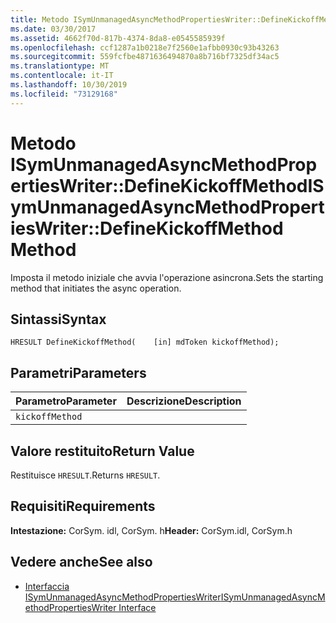 ```yaml
---
title: Metodo ISymUnmanagedAsyncMethodPropertiesWriter::DefineKickoffMethod
ms.date: 03/30/2017
ms.assetid: 4662f70d-817b-4374-8da8-e0545585939f
ms.openlocfilehash: ccf1287a1b0218e7f2560e1afbb0930c93b43263
ms.sourcegitcommit: 559fcfbe4871636494870a8b716bf7325df34ac5
ms.translationtype: MT
ms.contentlocale: it-IT
ms.lasthandoff: 10/30/2019
ms.locfileid: "73129168"
---
```

# <a name="isymunmanagedasyncmethodpropertieswriterdefinekickoffmethod-method"></a><span data-ttu-id="76af8-102">Metodo ISymUnmanagedAsyncMethodPropertiesWriter::DefineKickoffMethod</span><span class="sxs-lookup"><span data-stu-id="76af8-102">ISymUnmanagedAsyncMethodPropertiesWriter::DefineKickoffMethod Method</span></span>
<span data-ttu-id="76af8-103">Imposta il metodo iniziale che avvia l'operazione asincrona.</span><span class="sxs-lookup"><span data-stu-id="76af8-103">Sets the starting method that initiates the async operation.</span></span>  
  
## <a name="syntax"></a><span data-ttu-id="76af8-104">Sintassi</span><span class="sxs-lookup"><span data-stu-id="76af8-104">Syntax</span></span>  
  
```idl  
HRESULT DefineKickoffMethod(    [in] mdToken kickoffMethod);  
```  
  
## <a name="parameters"></a><span data-ttu-id="76af8-105">Parametri</span><span class="sxs-lookup"><span data-stu-id="76af8-105">Parameters</span></span>  
  
|<span data-ttu-id="76af8-106">Parametro</span><span class="sxs-lookup"><span data-stu-id="76af8-106">Parameter</span></span>|<span data-ttu-id="76af8-107">Descrizione</span><span class="sxs-lookup"><span data-stu-id="76af8-107">Description</span></span>|  
|---------------|-----------------|  
|`kickoffMethod`||  
  
## <a name="return-value"></a><span data-ttu-id="76af8-108">Valore restituito</span><span class="sxs-lookup"><span data-stu-id="76af8-108">Return Value</span></span>  
 <span data-ttu-id="76af8-109">Restituisce `HRESULT`.</span><span class="sxs-lookup"><span data-stu-id="76af8-109">Returns `HRESULT`.</span></span>  
  
## <a name="requirements"></a><span data-ttu-id="76af8-110">Requisiti</span><span class="sxs-lookup"><span data-stu-id="76af8-110">Requirements</span></span>  
 <span data-ttu-id="76af8-111">**Intestazione:** CorSym. idl, CorSym. h</span><span class="sxs-lookup"><span data-stu-id="76af8-111">**Header:** CorSym.idl, CorSym.h</span></span>  
  
## <a name="see-also"></a><span data-ttu-id="76af8-112">Vedere anche</span><span class="sxs-lookup"><span data-stu-id="76af8-112">See also</span></span>

- [<span data-ttu-id="76af8-113">Interfaccia ISymUnmanagedAsyncMethodPropertiesWriter</span><span class="sxs-lookup"><span data-stu-id="76af8-113">ISymUnmanagedAsyncMethodPropertiesWriter Interface</span></span>](../../../../docs/framework/unmanaged-api/diagnostics/isymunmanagedasyncmethodpropertieswriter-interface.md)
